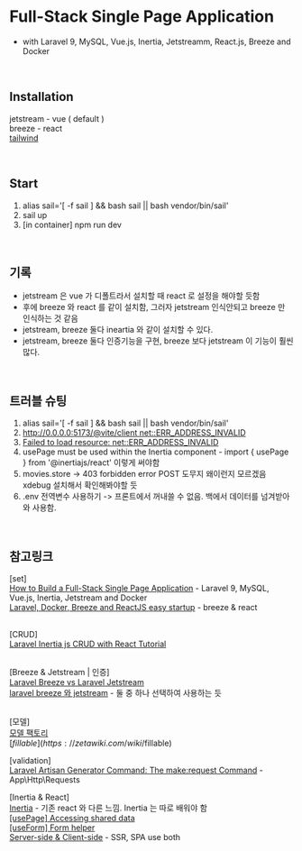 # Full-Stack Single Page Application 
* with Laravel 9, MySQL, Vue.js, Inertia, Jetstreamm, React.js, Breeze and Docker<br />

<br />

## Installation

jetstream - vue ( default )<br />
breeze - react<br />
[tailwind](https://blog.sailscasts.com/how-I-setup-tailwindcss-and-sails)<br />

<br />

## Start

1. alias sail='[ -f sail ] && bash sail || bash vendor/bin/sail'
2. sail up
3. [in container] npm run dev

<br />

## 기록

- jetstream 은 vue 가 디폴트라서 설치할 때 react 로 설정을 해야할 듯함<br />
- 후에 breeze 와 react 를 같이 설치함, 그러자 jetstream 인식안되고 breeze 만 인식하는 것 같음<br />
- jetstream, breeze 둘다 ineartia 와 같이 설치할 수 있다.<br />
- jetstream, breeze 둘다 인증기능을 구현, breeze 보다 jetstream 이 기능이 훨씬 많다.<br />

<br />

## 트러블 슈팅

1. alias sail='[ -f sail ] && bash sail || bash vendor/bin/sail'<br />
2. [http://0.0.0.0:5173/@vite/client net::ERR_ADDRESS_INVALID](https://joeyantonisse.medium.com/laravel-9-sail-vite-err-address-invalid-3bb50f2887bd)<br />
3. [Failed to load resource: net::ERR_ADDRESS_INVALID](https://stackoverflow.com/questions/76360158/failed-to-load-resource-neterr-address-invalid-when-including-js-file-in-lara)<br />
4. usePage must be used within the Inertia component - import { usePage } from '@inertiajs/react' 이렇게 써야함<br />
5. movies.store -> 403 forbidden error POST 도무지 왜이런지 모르겠음 xdebug 설치해서 확인해봐야할 듯
6. .env 전역변수 사용하기 -> 프론트에서 꺼내쓸 수 없음. 백에서 데이터를 넘겨받아와 사용함.

<br />

## 참고링크

[set]<br />
[How to Build a Full-Stack Single Page Application](https://www.freecodecamp.org/news/how-to-build-a-full-stack-single-page-application-with-laravel-mysql-vue-and-docker/) - Laravel 9, MySQL, Vue.js, Inertia, Jetstream and Docker<br />
[Laravel, Docker, Breeze and ReactJS easy startup](https://grafxflow.co.uk/blog/mvc/laravel-docker-breeze-reactjs-easy-startup) - breeze & react<br /><br />

[CRUD]<br />
[Laravel Inertia js CRUD with React Tutorial](https://larainfo.com/blogs/laravel-inertia-js-crud-with-react-tutorial)<br /><br />

[Breeze & Jetstream | 인증]<br />
[Laravel Breeze vs Laravel Jetstream](https://www.twilio.com/blog/laravel-breeze-vs-laravel-jetstream)<br />
[laravel breeze 와 jetstream](https://e2xist.tistory.com/771) - 둘 중 하나 선택하여 사용하는 듯<br /><br />

[모델]<br />
[모델 팩토리](https://laravel.kr/docs/8.x/database-testing#%EB%AA%A8%EB%8D%B8%20%ED%8C%A9%ED%86%A0%EB%A6%AC%20%EC%A0%95%EC%9D%98)<br />
[$fillable](https://zetawiki.com/wiki/%EC%97%98%EB%A1%9C%ED%80%80%ED%8A%B8_$fillable)<br />

[validation]<br />
[Laravel Artisan Generator Command: The make:request Command](https://stillat.com/blog/2016/12/07/laravel-artisan-generator-command-the-makerequest-command) - App\Http\Requests<br />

[Inertia & React]<br />
[Inertia](https://inertiajs.com/) - 기존 react 와 다른 느낌. Inertia 는 따로 배워야 함<br />
[[usePage] Accessing shared data](https://inertiajs.com/shared-data)<br />
[[useForm] Form helper](https://inertiajs.com/forms)<br />
[Server-side & Client-side](https://inertiajs.com/server-side-rendering) - SSR, SPA use both<br />